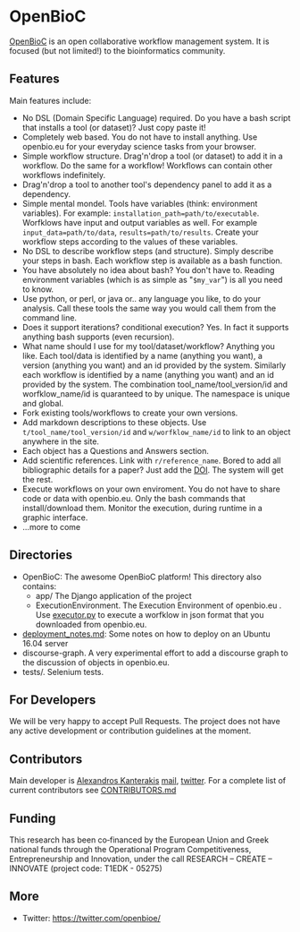 # OpenBioC
[OpenBioC](https://www.openbio.eu) is an open collaborative workflow management system. It is focused (but not limited!) to the bioinformatics community.

## Features
Main features include:
* No DSL (Domain Specific Language) required. Do you have a bash script that installs a tool (or dataset)? Just copy paste it!
* Completely web based. You do not have to install anything. Use openbio.eu for your everyday science tasks from your browser.
* Simple workflow structure. Drag'n'drop a tool (or dataset) to add it in a workflow. Do the same for a workflow! Workflows can contain other workflows indefinitely. 
* Drag'n'drop a tool to another tool's dependency panel to add it as a dependency.
* Simple mental mondel. Tools have variables (think: environment variables). For example: ```installation_path=path/to/executable```. Worfklows have input and output variables as well. For example ```input_data=path/to/data```, ```results=path/to/results```. Create your workflow steps according to the values of these variables.  
* No DSL to describe workflow steps (and structure). Simply describe your steps in bash. Each workflow step is available as a bash function.
* You have absolutely no idea about bash? You don't have to. Reading environment variables (which is as simple as "```$my_var```") is all you need to know. 
* Use python, or perl, or java or.. any language you like, to do your analysis. Call these tools the same way you would call them from the command line. 
* Does it support iterations? conditional execution? Yes. In fact it supports anything bash supports (even recursion).
* What name should I use for my tool/dataset/workflow? Anything you like. Each tool/data is identified by a name (anything you want), a version (anything you want) and an id provided by the system. Similarly each workflow is identified by a name (anything you want) and an id provided by the system. The combination tool_name/tool_version/id and worfklow_name/id is quaranteed to by unique. The namespace is unique and global.
* Fork existing tools/workflows to create your own versions.
* Add markdown descriptions to these objects. Use ```t/tool_name/tool_version/id``` and ```w/worfklow_name/id``` to link to an object anywhere in the site. 
* Each object has a Questions and Answers section.
* Add scientific references. Link with ```r/reference_name```. Bored to add all bibliographic details for a paper? Just add the [DOI](https://www.doi.org/). The system will get the rest. 
* Execute workflows on your own enviroment. You do not have to share code or data with openbio.eu. Only the bash commands that install/download them. Monitor the execution, during runtime in a graphic interface.
* ...more to come 

## Directories
* OpenBioC: The awesome OpenBioC platform! This directory also contains:
    * app/ The Django application of the project
    * ExecutionEnvironment. The Execution Environment of openbio.eu . Use [executor.py](ExecutionEnvironment/executor.py) to execute a worfklow in json format that you downloaded from openbio.eu.
* [deployment_notes.md](deployment_notes.md): Some notes on how to deploy on an Ubuntu 16.04 server 
* discourse-graph. A very experimental effort to add a discourse graph to the discussion of objects in openbio.eu.
* tests/. Selenium tests. 

## For Developers
We will be very happy to accept Pull Requests. The project does not have any active development or contribution guidelines at the moment. 

## Contributors
Main developer is [Alexandros Kanterakis](https://www.ics.forth.gr/cbml/index_main.php?l=e&c=730) [mail](mailto:alexandros.kanterakis@gmail.com), [twitter](https://www.twitter.com/kanterakis). For a complete list of current contributors see [CONTRIBUTORS.md](CONTRIBUTORS.md)

## Funding
This research has been co‐financed by the European Union and Greek national funds through the Operational Program Competitiveness, Entrepreneurship and Innovation, under the call RESEARCH – CREATE – INNOVATE (project code: T1EDK - 05275)

## More
* Twitter: https://twitter.com/openbioe/ 

